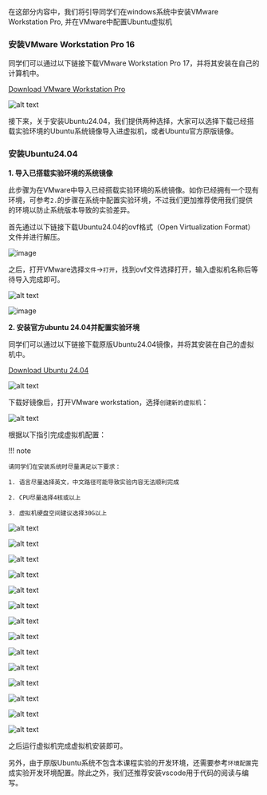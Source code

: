 在这部分内容中，我们将引导同学们在windows系统中安装VMware Workstation Pro, 并在VMware中配置Ubuntu虚拟机

### 安装VMware Workstation Pro 16

同学们可以通过以下链接下载VMware Workstation Pro 17，并将其安装在自己的计算机中。

[Download VMware Workstation Pro](https://dl.cra.moe/CS302-OS-2025-Spring/)

![alt text](../../assets/env/1739626473455.png)

接下来，关于安装Ubuntu24.04，我们提供两种选择，大家可以选择下载已经搭载实验环境的Ubuntu系统镜像导入进虚拟机，或者Ubuntu官方原版镜像。

### 安装Ubuntu24.04

**1. 导入已搭载实验环境的系统镜像**

此步骤为在VMware中导入已经搭载实验环境的系统镜像。如你已经拥有一个现有环境，可参考`2.`的步骤在系统中配置实验环境，不过我们更加推荐使用我们提供的环境以防止系统版本导致的实验差异。

首先通过以下链接下载Ubuntu24.04的ovf格式（Open Virtualization Format）文件并进行解压。

![image](https://github.com/user-attachments/assets/cdabcc01-f4c5-4259-8a59-4e6f8e7a7bf8)

之后，打开VMware选择`文件`->`打开`，找到ovf文件选择打开，输入虚拟机名称后等待导入完成即可。

![alt text](../../assets/env/1739636121752.png)

![image](https://github.com/user-attachments/assets/fca4c76a-e2bc-46a9-9f2a-d97c382c70f6)

**2. 安装官方ubuntu 24.04并配置实验环境**

同学们可以通过以下链接下载原版Ubuntu24.04镜像，并将其安装在自己的虚拟机中。

[Download Ubuntu 24.04](https://dl.cra.moe/CS302-OS-2025-Spring/)

![alt text](../../assets/env/1739626789598.png)

下载好镜像后，打开VMware workstation，选择`创建新的虚拟机`：

![alt text](../../assets/env/1739626866726.png)

根据以下指引完成虚拟机配置：

!!! note

    请同学们在安装系统时尽量满足以下要求：

    1. 语言尽量选择英文，中文路径可能导致实验内容无法顺利完成
    
    2. CPU尽量选择4核或以上
    
    3. 虚拟机硬盘空间建议选择30G以上

![alt text](../../assets/env/1739626927161.png)

![alt text](../../assets/env/1739626967069.png)

![alt text](../../assets/env/1739627013900.png)

![alt text](../../assets/env/1739627469200.png)

![alt text](../../assets/env/1739627842844.png)

![alt text](../../assets/env/1739627870793.png)

![alt text](../../assets/env/1739627924557.png)

![alt text](../../assets/env/1739628024569.png)

![alt text](../../assets/env/1739628041415.png)

![alt text](../../assets/env/1739628052406.png)

![alt text](../../assets/env/1739628065758.png)

![alt text](../../assets/env/1739628131052.png)

![alt text](../../assets/env/1739628156200.png)

![alt text](../../assets/env/1739628170685.png)

之后运行虚拟机完成虚拟机安装即可。

另外，由于原版Ubuntu系统不包含本课程实验的开发环境，还需要参考`环境配置`完成实验开发环境配置。除此之外，我们还推荐安装vscode用于代码的阅读与编写。


